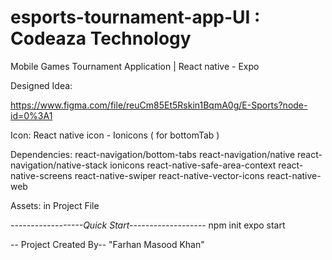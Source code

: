 # esports-tournament-app-UI : Codeaza Technology
Mobile Games Tournament Application | React native - Expo

Designed Idea:

https://www.figma.com/file/reuCm85Et5Rskin1BqmA0g/E-Sports?node-id=0%3A1

Icon:
React native icon - Ionicons ( for bottomTab )

Dependencies:
    react-navigation/bottom-tabs
    react-navigation/native
    react-navigation/native-stack
    ionicons
    react-native-safe-area-context
    react-native-screens
    react-native-swiper
    react-native-vector-icons
    react-native-web
    
Assets: 
  in Project File


*------------------Quick Start-------------------*
npm init 
expo start


-- Project Created By--
      "Farhan Masood Khan"
